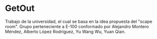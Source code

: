 # GetOut
Trabajo de la universidad, el cual se basa en la idea propuesta del "scape room". Grupo perteneciente a E-100 conformado por Alejandro Montero Méndez, Alberto López Rodríguez, Yu Wang Wu, Yuan Qian.

